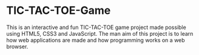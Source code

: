 # TIC-TAC-TOE-Game
This is an interactive and fun TIC-TAC-TOE game project made possible using HTML5, CSS3 and JavaScript. The man aim of this project is to learn how web applications are made and how programming works on a web browser. 
